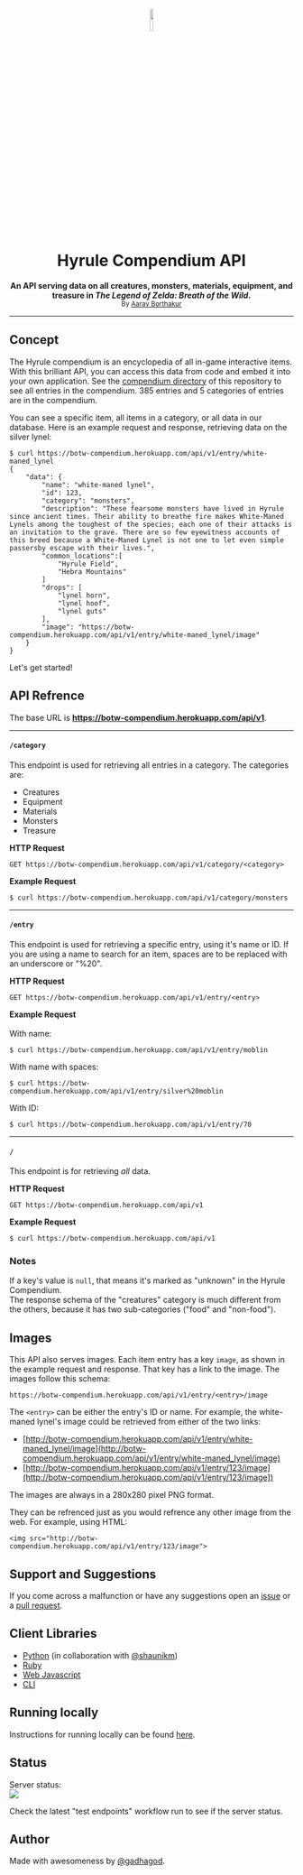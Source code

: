 <p align="center">
<img src="https://static.wikia.nocookie.net/characterprofile/images/c/c8/BotW_Link.png/revision/latest/scale-to-width-down/340?cb=20170306180639" length=10% width=10%>
</p>
<h1 align="center">Hyrule Compendium API</h1>
<p align="center"><b>An API serving data on all creatures, monsters, materials, equipment, and treasure in <i>The Legend of Zelda: Breath of the Wild</i>.</b><br>
<sub>By <a href="http://github.com/gadhagod">Aarav Borthakur</a></sub></p>


***

## Concept
The Hyrule compendium is an encyclopedia of all in-game interactive items. With this brilliant API, you can access this data from code and embed it into your own application. See the [compendium directory](compendium) of this repository to see all entries in the compendium. 385 entries and 5 categories of entries are in the compendium.

You can see a specific item, all items in a category, or all data in our database.
Here is an example request and response, retrieving data on the silver lynel:

    $ curl https://botw-compendium.herokuapp.com/api/v1/entry/white-maned_lynel
    {
        "data": {
            "name": "white-maned lynel",
            "id": 123,
            "category": "monsters",
            "description": "These fearsome monsters have lived in Hyrule since ancient times. Their ability to breathe fire makes White-Maned Lynels among the toughest of the species; each one of their attacks is an invitation to the grave. There are so few eyewitness accounts of this breed because a White-Maned Lynel is not one to let even simple passersby escape with their lives.",
            "common_locations":[
                "Hyrule Field",
                "Hebra Mountains"
            ]
            "drops": [
                "lynel horn",
                "lynel hoof",
                "lynel guts"
            ],
            "image": "https://botw-compendium.herokuapp.com/api/v1/entry/white-maned_lynel/image"
        }
    }

Let's get started!

## API Refrence

The base URL is **https://botw-compendium.herokuapp.com/api/v1**.

---------------

#### `/category`
This endpoint is used for retrieving all entries in a category. The categories are:

* Creatures
* Equipment
* Materials
* Monsters
* Treasure

**HTTP Request**

    GET https://botw-compendium.herokuapp.com/api/v1/category/<category>
    
**Example Request**

    $ curl https://botw-compendium.herokuapp.com/api/v1/category/monsters
    
---------------

#### `/entry`
This endpoint is used for retrieving a specific entry, using it's name or ID. 
If you are using a name to search for an item, spaces are to be replaced with an underscore or "%20".

**HTTP Request**

    GET https://botw-compendium.herokuapp.com/api/v1/entry/<entry>
    
**Example Request** \
<br>With name:

    $ curl https://botw-compendium.herokuapp.com/api/v1/entry/moblin
    
With name with spaces:

    $ curl https://botw-compendium.herokuapp.com/api/v1/entry/silver%20moblin
    
With ID:

    $ curl https://botw-compendium.herokuapp.com/api/v1/entry/70
    
---------------

#### `/`
This endpoint is for retrieving *all* data.

**HTTP Request**

    GET https://botw-compendium.herokuapp.com/api/v1

**Example Request**

    $ curl https://botw-compendium.herokuapp.com/api/v1

### Notes

If a key's value is `null`, that means it's marked as "unknown" in the Hyrule Compendium. \
The response schema of the "creatures" category is much different from the others, because it has two sub-categories ("food" and "non-food").

## Images

This API also serves images. Each item entry has a key `image`, as shown in the example request and response. That key has a link to the image. The images follow this schema:

    https://botw-compendium.herokuapp.com/api/v1/entry/<entry>/image

The `<entry>` can be either the entry's ID or name. For example, the white-maned lynel's image could be retrieved from either of the two links:
* [http://botw-compendium.herokuapp.com/api/v1/entry/white-maned_lynel/image](http://botw-compendium.herokuapp.com/api/v1/entry/white-maned_lynel/image)
* [http://botw-compendium.herokuapp.com/api/v1/entry/123/image](http://botw-compendium.herokuapp.com/api/v1/entry/123/image])

The images are always in a 280x280 pixel PNG format. 

They can be refrenced just as you would refrence any other image from the web. For example, using HTML:

    <img src="http://botw-compendium.herokuapp.com/api/v1/entry/123/image">

## Support and Suggestions

If you come across a malfunction or have any suggestions open an [issue](https://github.com/gadhagod/Hyrule-Compendium-API/issues) or a [pull request](https://github.com/gadhagod/Hyrule-Compendium-API/pulls).

## Client Libraries

* [Python](https://github.com/gadhagod/pyrule-compendium) (in collaboration with [@shaunikm](https://github.com/shaunikm))
* [Ruby](https://github.com/gadhagod/Hyrule-Compendium-ruby-client)
* [Web Javascript](https://github.com/gadhagod/Hyrule-Compendium-web-client)
* [CLI](https://github.com/gadhagod/Hyrule-Compendium-CLI)

## Running locally
Instructions for running locally can be found [here](local/README.md).

## Status
Server status: \
![](https://pyheroku-badge.herokuapp.com/?app=botw-compendium)

Check the latest "test endpoints" workflow run to see if the server status.

## Author
Made with awesomeness by [@gadhagod](http://github.com/gadhagod).
